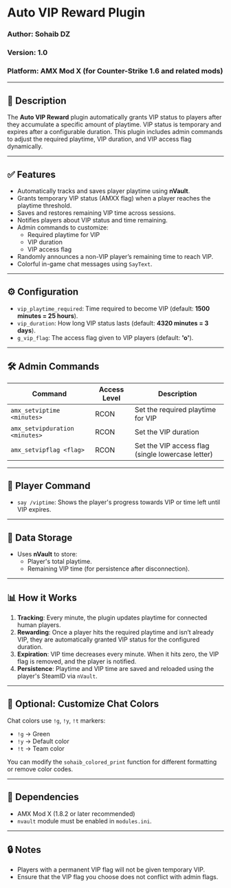 # Auto VIP Reward Plugin

### Author: **Sohaib DZ**  
### Version: **1.0**  
### Platform: **AMX Mod X (for Counter-Strike 1.6 and related mods)**

---

## 📌 Description

The **Auto VIP Reward** plugin automatically grants VIP status to players after they accumulate a specific amount of playtime. VIP status is temporary and expires after a configurable duration. This plugin includes admin commands to adjust the required playtime, VIP duration, and VIP access flag dynamically.

---

## ✅ Features

- Automatically tracks and saves player playtime using **nVault**.
- Grants temporary VIP status (AMXX flag) when a player reaches the playtime threshold.
- Saves and restores remaining VIP time across sessions.
- Notifies players about VIP status and time remaining.
- Admin commands to customize:
  - Required playtime for VIP
  - VIP duration
  - VIP access flag
- Randomly announces a non-VIP player’s remaining time to reach VIP.
- Colorful in-game chat messages using `SayText`.

---

## ⚙️ Configuration

- `vip_playtime_required`: Time required to become VIP (default: **1500 minutes = 25 hours**).
- `vip_duration`: How long VIP status lasts (default: **4320 minutes = 3 days**).
- `g_vip_flag`: The access flag given to VIP players (default: **'o'**).

---

## 🛠 Admin Commands

| Command | Access Level | Description |
|--------|--------------|-------------|
| `amx_setviptime <minutes>` | RCON | Set the required playtime for VIP |
| `amx_setvipduration <minutes>` | RCON | Set the VIP duration |
| `amx_setvipflag <flag>` | RCON | Set the VIP access flag (single lowercase letter) |

---

## 💬 Player Command

- `say /viptime`: Shows the player's progress towards VIP or time left until VIP expires.

---

## 💾 Data Storage

- Uses **nVault** to store:
  - Player's total playtime.
  - Remaining VIP time (for persistence after disconnection).

---

## 📊 How it Works

1. **Tracking**: Every minute, the plugin updates playtime for connected human players.
2. **Rewarding**: Once a player hits the required playtime and isn’t already VIP, they are automatically granted VIP status for the configured duration.
3. **Expiration**: VIP time decreases every minute. When it hits zero, the VIP flag is removed, and the player is notified.
4. **Persistence**: Playtime and VIP time are saved and reloaded using the player's SteamID via `nVault`.

---

## 🎯 Optional: Customize Chat Colors

Chat colors use `!g`, `!y`, `!t` markers:
- `!g` → Green
- `!y` → Default color
- `!t` → Team color

You can modify the `sohaib_colored_print` function for different formatting or remove color codes.

---

## 🧩 Dependencies

- AMX Mod X (1.8.2 or later recommended)
- `nvault` module must be enabled in `modules.ini`.

---

## 🔒 Notes

- Players with a permanent VIP flag will not be given temporary VIP.
- Ensure that the VIP flag you choose does not conflict with admin flags.
